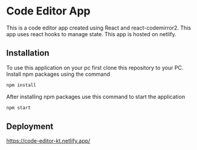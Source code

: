 # Code Editor App

This is a code editor app created using React and react-codemirror2. This app uses react hooks to manage state. This app is hosted on netlify.

## Installation

To use this application on your pc first clone this repository to your PC.
Install npm packages using the command

```bash
npm install
```

After installing npm packages use this command to start the application

```bash
npm start
```

## Deployment

https://code-editor-kt.netlify.app/
